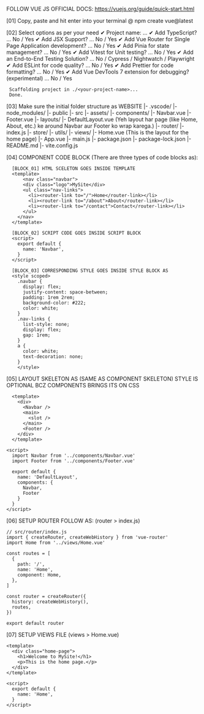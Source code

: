 FOLLOW VUE JS OFFICIAL DOCS: https://vuejs.org/guide/quick-start.html

[01] Copy, paste and hit enter into your terminal
     @ npm create vue@latest
     
[02] Select options as per your need
     ✔ Project name: … <your-project-name>
     ✔ Add TypeScript? … No / Yes
     ✔ Add JSX Support? … No / Yes
     ✔ Add Vue Router for Single Page Application development? … No / Yes
     ✔ Add Pinia for state management? … No / Yes
     ✔ Add Vitest for Unit testing? … No / Yes
     ✔ Add an End-to-End Testing Solution? … No / Cypress / Nightwatch / Playwright
     ✔ Add ESLint for code quality? … No / Yes
     ✔ Add Prettier for code formatting? … No / Yes
     ✔ Add Vue DevTools 7 extension for debugging? (experimental) … No / Yes

     Scaffolding project in ./<your-project-name>...
     Done.

[03] Make sure the initial folder structure as
WEBSITE
|- .vscode/
|- node_modules/
|- public
|- src
   |- assets/
   |- components/
       |- Navbar.vue
       |- Footer.vue
   |- layouts/
       |- DefaultLayout.vue (Yeh layout har page (like Home, About, etc.) ke around Navbar aur Footer ko wrap karega.)
   |- router/
       |- index.js
   |- store/
   |- utils/
   |- views/
       |- Home.vue  (This is the layout for the home page)
   |- App.vue
   |- main.js
|- package.json
   |- package-lock.json
|- README.md
|- vite.config.js

[04] COMPONENT CODE BLOCK (There are three types of code blocks as):

      [BLOCK_01] HTML SCELETON GOES INSIDE TEMPLATE
      <template>
          <nav class="navbar">
          <div class="logo">MySite</div>
          <ul class="nav-links">
            <li><router-link to="/">Home</router-link></li>
            <li><router-link to="/about">About</router-link></li>
            <li><router-link to="/contact">Contact</router-link></li>
          </ul>
        </nav>
      </template>
      
      [BLOCK_02] SCRIPT CODE GOES INSIDE SCRIPT BLOCK
      <script>
        export default {
          name: 'Navbar',
        }
      </script>

      [BLOCK_03] CORRESPONDING STYLE GOES INSIDE STYLE BLOCK AS
      <style scoped>
        .navbar {
          display: flex;
          justify-content: space-between;
          padding: 1rem 2rem;
          background-color: #222;
          color: white;
        }
        .nav-links {
          list-style: none;
          display: flex;
          gap: 1rem;
        }
        a {
          color: white;
          text-decoration: none;
        }
        </style>

[05] LAYOUT SKELETON AS (SAME AS COMPONENT SKELETON) STYLE IS OPTIONAL BCZ COMPONENTS BRINGS ITS ON CSS

      <template>
        <div>
          <Navbar />
          <main>
            <slot />
          </main>
          <Footer />
        </div>
      </template>

    <script>
      import Navbar from '../components/Navbar.vue'
      import Footer from '../components/Footer.vue'
      
      export default {
        name: 'DefaultLayout',
        components: {
          Navbar,
          Footer
        }
      }
    </script>

[06] SETUP ROUTER FOLLOW AS: (router > index.js)

    // src/router/index.js
    import { createRouter, createWebHistory } from 'vue-router'
    import Home from '../views/Home.vue'
    
    const routes = [
      {
        path: '/',
        name: 'Home',
        component: Home,
      },
    ]
    
    const router = createRouter({
      history: createWebHistory(),
      routes,
    })
    
    export default router

[07] SETUP VIEWS FILE (views > Home.vue)

    <template>
      <div class="home-page">
        <h1>Welcome to MySite!</h1>
        <p>This is the home page.</p>
      </div>
    </template>
  
    <script>
      export default {
        name: 'Home',
      }
    </script>
